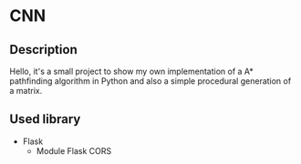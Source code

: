 # CNN

## Description

Hello, it's a small project to show my own implementation of a A* pathfinding algorithm in Python and also a simple procedural generation of a matrix. 

## Used library 

- Flask
  - Module Flask CORS
